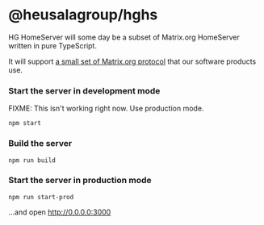 # @heusalagroup/hghs

HG HomeServer will some day be a subset of Matrix.org HomeServer written in pure TypeScript.

It will support [a small set of Matrix.org protocol](https://github.com/heusalagroup/hghs/issues/16) that our software products use.

### Start the server in development mode

FIXME: This isn't working right now. Use production mode.

```
npm start
```

### Build the server

```
npm run build
```

### Start the server in production mode

```
npm run start-prod
```

...and open http://0.0.0.0:3000
